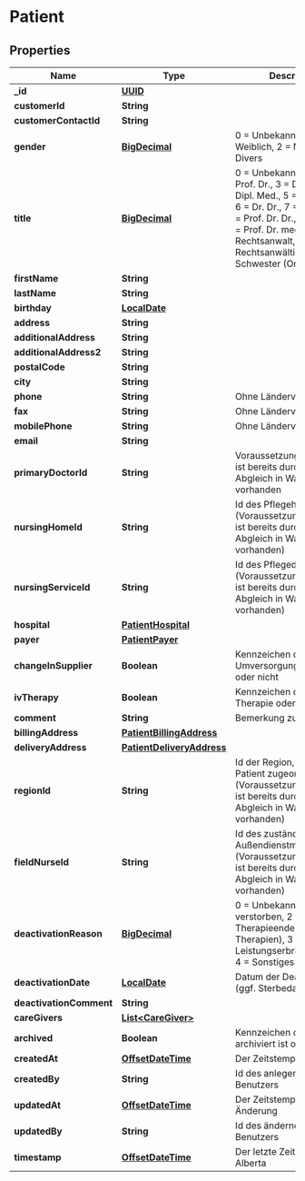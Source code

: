 # Patient

## Properties
Name | Type | Description | Notes
------------ | ------------- | ------------- | -------------
**_id** | [**UUID**](UUID.md) |  |  [optional]
**customerId** | **String** |  |  [optional]
**customerContactId** | **String** |  |  [optional]
**gender** | [**BigDecimal**](BigDecimal.md) | 0 &#x3D; Unbekannt, 1 &#x3D; Weiblich, 2 &#x3D; Männlich, 3 &#x3D; Divers |  [optional]
**title** | [**BigDecimal**](BigDecimal.md) | 0 &#x3D; Unbekannt, 1 &#x3D; Dr., 2 &#x3D; Prof. Dr., 3 &#x3D; Dipl. Ing., 4 &#x3D; Dipl. Med., 5 &#x3D; Dipl. Psych., 6 &#x3D; Dr. Dr., 7 &#x3D; Dr. med., 8 &#x3D; Prof. Dr. Dr., 9 &#x3D; Prof., 10 &#x3D; Prof. Dr. med., 11 &#x3D; Rechtsanwalt, 12 &#x3D; Rechtsanwältin, 13 &#x3D; Schwester (Orden) |  [optional]
**firstName** | **String** |  | 
**lastName** | **String** |  | 
**birthday** | [**LocalDate**](LocalDate.md) |  | 
**address** | **String** |  |  [optional]
**additionalAddress** | **String** |  |  [optional]
**additionalAddress2** | **String** |  |  [optional]
**postalCode** | **String** |  |  [optional]
**city** | **String** |  |  [optional]
**phone** | **String** | Ohne Ländervorwahl |  [optional]
**fax** | **String** | Ohne Ländervorwahl |  [optional]
**mobilePhone** | **String** | Ohne Ländervorwahl |  [optional]
**email** | **String** |  |  [optional]
**primaryDoctorId** | **String** | Voraussetzung, Alberta-Id ist bereits durch initialen Abgleich in WaWi vorhanden |  [optional]
**nursingHomeId** | **String** | Id des Pflegeheimes (Voraussetzung, Alberta-Id ist bereits durch initialen Abgleich in WaWi vorhanden) |  [optional]
**nursingServiceId** | **String** | Id des Pflegedienstes (Voraussetzung, Alberta-Id ist bereits durch initialen Abgleich in WaWi vorhanden) |  [optional]
**hospital** | [**PatientHospital**](PatientHospital.md) |  |  [optional]
**payer** | [**PatientPayer**](PatientPayer.md) |  |  [optional]
**changeInSupplier** | **Boolean** | Kennzeichen ob Umversorgungspatient oder nicht |  [optional]
**ivTherapy** | **Boolean** | Kennzeichen ob IV-Therapie oder nicht |  [optional]
**comment** | **String** | Bemerkung zum Patienten |  [optional]
**billingAddress** | [**PatientBillingAddress**](PatientBillingAddress.md) |  |  [optional]
**deliveryAddress** | [**PatientDeliveryAddress**](PatientDeliveryAddress.md) |  |  [optional]
**regionId** | **String** | Id der Region, der der Patient zugeordnet ist (Voraussetzung, Alberta-Id ist bereits durch initialen Abgleich in WaWi vorhanden) | 
**fieldNurseId** | **String** | Id des zuständingen Außendienstmitarbeiters (Voraussetzung, Alberta-Id ist bereits durch initialen Abgleich in WaWi vorhanden) |  [optional]
**deactivationReason** | [**BigDecimal**](BigDecimal.md) | 0 &#x3D; Unbekannt 1 &#x3D; Patient verstorben, 2 &#x3D; Therapieende (alle Therapien), 3 &#x3D; Leistungserbringerwechsel, 4 &#x3D; Sonstiges |  [optional]
**deactivationDate** | [**LocalDate**](LocalDate.md) | Datum der Deaktivierung (ggf. Sterbedatum) |  [optional]
**deactivationComment** | **String** |  |  [optional]
**careGivers** | [**List&lt;CareGiver&gt;**](CareGiver.md) |  |  [optional]
**archived** | **Boolean** | Kennzeichen ob Patient archiviert ist oder nicht |  [optional]
**createdAt** | [**OffsetDateTime**](OffsetDateTime.md) | Der Zeitstempel der Anlage |  [optional]
**createdBy** | **String** | Id des anlegenden Benutzers |  [optional]
**updatedAt** | [**OffsetDateTime**](OffsetDateTime.md) | Der Zeitstempel der letzten Änderung |  [optional]
**updatedBy** | **String** | Id des ändernden Benutzers |  [optional]
**timestamp** | [**OffsetDateTime**](OffsetDateTime.md) | Der letzte Zeitstempel in Alberta |  [optional]
